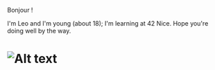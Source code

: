 Bonjour !

I'm Leo and I'm young (about 18);
I'm learning at 42 Nice.
Hope you're doing well by the way.


# ![Alt text](https://forthebadge.com/images/badges/not-a-bug-a-feature.svg)
